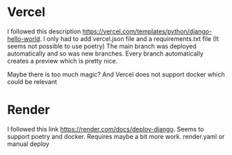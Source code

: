 
# Vercel

I followed this description https://vercel.com/templates/python/django-hello-world. 
I only had to add vercel.json file and a requirements.txt file (It seems not possible to use poetry)
The main branch was deployed automatically and so was new branches. 
Every branch automatically creates a preview which is pretty nice.

Maybe there is too much magic? And Vercel does not support docker which could be relevant

# Render
I followed this link https://render.com/docs/deploy-django. Seems to support poetry and docker. 
Requires maybe a bit more work. render.yaml or manual deploy 